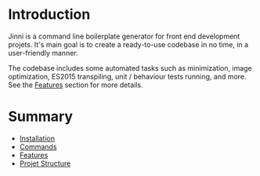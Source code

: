 # Introduction

Jinni is a command line boilerplate generator for front end development projets.
It's main goal is to create a ready-to-use codebase in no time, in a user-friendly manner.

The codebase includes some automated tasks such as minimization, image optimization,
ES2015 transpiling, unit / behaviour tests running, and more. See the [Features] section for more details.


# Summary

* [Installation]
* [Commands]
* [Features]
* [Projet Structure]

[Commands]: commands.md
[Features]: features.md
[Installation]: installation.md
[Projet Structure]: project-structure.md
